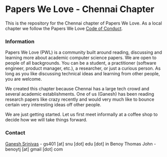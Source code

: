 # Papers We Love - Chennai Chapter

This is the repository for the Chennai chapter of Papers We Love. As a local chapter we follow the Papers We Love [Code of Conduct](https://github.com/papers-we-love/chennai/blob/master/code-of-conduct.md).

### Information

Papers We Love (PWL) is a community built around reading, discussing and learning more about academic computer science papers. We are open to people of all backgrounds. You can be a student, a practitioner (software engineer, product manager, etc.), a researcher, or just a curious person. As long as you like discussing technical ideas and learning from other people, you are welcome.

We created this chapter because Chennai has a large tech crowd and several academic establishments. One of us (Ganesh) has been reading research papers like crazy recently and would very much like to bounce certain very interesting ideas off other people.

We are just getting started. Let us first meet informally at a coffee shop to decide how we will take things forward.

### Contact

[Ganesh Srinivas](http://ganesh-srinivas.github.io) - gs401 [at] snu [dot] edu [dot] in
Benoy Thomas John - benoytj [at] gmail [dot] com
